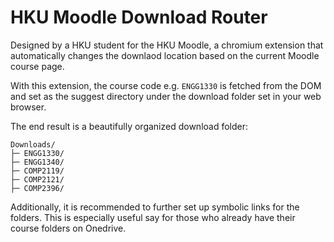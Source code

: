 # HKU Moodle Download Router
Designed by a HKU student for the HKU Moodle, a chromium extension that automatically changes the downlaod location based on the current Moodle course page.  

With this extension, the course code e.g. `ENGG1330` is fetched from the DOM and set as the suggest directory under the download folder set in your web browser. 

The end result is a beautifully organized download folder:

```
Downloads/
├─ ENGG1330/
├─ ENGG1340/
├─ COMP2119/
├─ COMP2121/
├─ COMP2396/
```

Additionally, it is recommended to further set up symbolic links for the folders. This is especially useful say for those who already have their course folders on Onedrive. 
